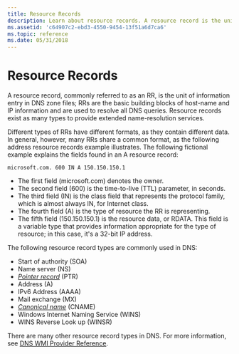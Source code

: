 ```yaml
---
title: Resource Records
description: Learn about resource records. A resource record is the unit of information entry in DNS zone files, which used to resolve all DNS queries.
ms.assetid: 'c64907c2-ebd3-4550-9454-13f51a6d7ca6'
ms.topic: reference
ms.date: 05/31/2018
---
```


# Resource Records

A resource record, commonly referred to as an RR, is the unit of information entry in DNS zone files; RRs are the basic building blocks of host-name and IP information and are used to resolve all DNS queries. Resource records exist as many types to provide extended name-resolution services.

Different types of RRs have different formats, as they contain different data. In general, however, many RRs share a common format, as the following address resource records example illustrates. The following fictional example explains the fields found in an A resource record:

``` syntax
microsoft.com. 600 IN A 150.150.150.1
```

-   The first field (microsoft.com) denotes the owner.
-   The second field (600) is the time-to-live (TTL) parameter, in seconds.
-   The third field (IN) is the class field that represents the protocol family, which is almost always IN, for Internet class.
-   The fourth field (A) is the type of resource the RR is representing.
-   The fifth field (150.150.150.1) is the resource data, or RDATA. This field is a variable type that provides information appropriate for the type of resource; in this case, it's a 32-bit IP address.

The following resource record types are commonly used in DNS:

-   Start of authority (SOA)
-   Name server (NS)
-   [*Pointer record*](p-gly.md) (PTR)
-   Address (A)
-   IPv6 Address (AAAA)
-   Mail exchange (MX)
-   [*Canonical name*](c-gly.md) (CNAME)
-   Windows Internet Naming Service (WINS)
-   WINS Reverse Look up (WINSR)

There are many other resource record types in DNS. For more information, see [DNS WMI Provider Reference](dns-wmi-provider-reference.md).

 

 




